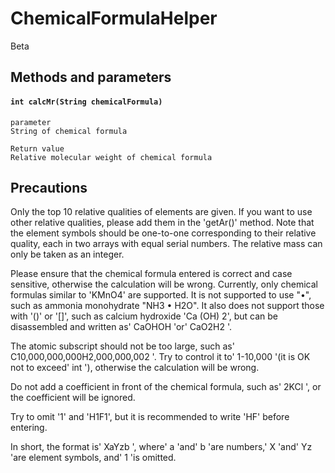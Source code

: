 # ChemicalFormulaHelper

Beta

## Methods and parameters

#### `int calcMr(String chemicalFormula)`

```
parameter
String of chemical formula

Return value
Relative molecular weight of chemical formula
```

## Precautions

Only the top 10 relative qualities of elements are given. If you want to use other relative qualities, please add them in the 'getAr()' method. Note that the element symbols should be one-to-one corresponding to their relative quality, each in two arrays with equal serial numbers. The relative mass can only be taken as an integer.

Please ensure that the chemical formula entered is correct and case sensitive, otherwise the calculation will be wrong. Currently, only chemical formulas similar to 'KMnO4' are supported. It is not supported to use "•", such as ammonia monohydrate "NH3 • H2O". It also does not support those with '()' or '[]', such as calcium hydroxide 'Ca (OH) 2', but can be disassembled and written as' CaOHOH 'or' CaO2H2 '.

The atomic subscript should not be too large, such as' C10,000,000,000H2,000,000,002 '. Try to control it to' 1-10,000 '(it is OK not to exceed' int '), otherwise the calculation will be wrong.

Do not add a coefficient in front of the chemical formula, such as' 2KCl ', or the coefficient will be ignored.

Try to omit '1' and 'H1F1', but it is recommended to write 'HF' before entering.

In short, the format is' XaYzb ', where' a 'and' b 'are numbers,' X 'and' Yz 'are element symbols, and' 1 'is omitted.
